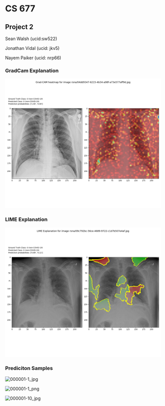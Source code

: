 # CS 677

## Project 2

Sean Walsh (ucid:sw522)

Jonathan Vidal (ucid: jkv5)

Nayem Paiker (ucid: nrp66)

### GradCam Explanation

![GradCam_Image](Part_1_LIME_And_GradCam_Results/gradcam_explanation.png)

### LIME Explanation

![LIME_Image](Part_1_LIME_And_GradCam_Results/lime_explanation.png)


### Prediciton Samples

![000001-1_jpg](Predictions/000001-1.jpg_exp_20201114-010119.jpg)

![000001-1_png](Predictions/000001-1.png_exp_20201114-010148.png)

![000001-10_jpg](Predictions000001-10.jpg_exp_20201114-010134.jpg)